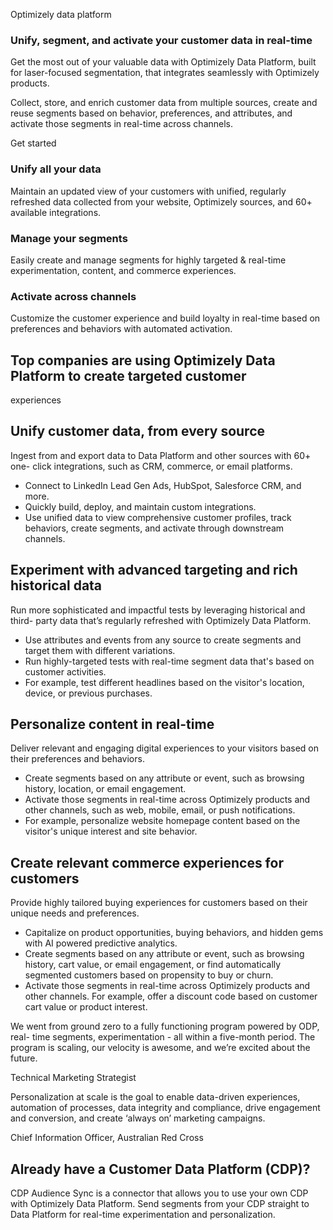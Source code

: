 Optimizely data platform

### Unify, segment, and activate your customer data in real-time

Get the most out of your valuable data with Optimizely Data Platform, built for
laser-focused segmentation, that integrates seamlessly with Optimizely products.

Collect, store, and enrich customer data from multiple sources, create and reuse
segments based on behavior, preferences, and attributes, and activate those
segments in real-time across channels.

Get started

### Unify all your data

Maintain an updated view of your customers with unified, regularly refreshed
data collected from your website, Optimizely sources, and 60+ available
integrations.

### Manage your segments

Easily create and manage segments for highly targeted & real-time
experimentation, content, and commerce experiences.

### Activate across channels

Customize the customer experience and build loyalty in real-time based on
preferences and behaviors with automated activation.

## Top companies are using Optimizely Data Platform to create targeted customer

experiences

## Unify customer data, from every source

Ingest from and export data to Data Platform and other sources with 60+ one-
click integrations, such as CRM, commerce, or email platforms.

- Connect to LinkedIn Lead Gen Ads, HubSpot, Salesforce CRM, and more.
- Quickly build, deploy, and maintain custom integrations.
- Use unified data to view comprehensive customer profiles, track behaviors, create segments, and activate through downstream channels.

## Experiment with advanced targeting and rich historical data

Run more sophisticated and impactful tests by leveraging historical and third-
party data that’s regularly refreshed with Optimizely Data Platform.

- Use attributes and events from any source to create segments and target them with different variations.
- Run highly-targeted tests with real-time segment data that's based on customer activities.
- For example, test different headlines based on the visitor's location, device, or previous purchases.

## Personalize content in real-time

Deliver relevant and engaging digital experiences to your visitors based on
their preferences and behaviors.

- Create segments based on any attribute or event, such as browsing history, location, or email engagement.
- Activate those segments in real-time across Optimizely products and other channels, such as web, mobile, email, or push notifications.
- For example, personalize website homepage content based on the visitor's unique interest and site behavior.

## Create relevant commerce experiences for customers

Provide highly tailored buying experiences for customers based on their unique
needs and preferences.

- Capitalize on product opportunities, buying behaviors, and hidden gems with AI powered predictive analytics.
- Create segments based on any attribute or event, such as browsing history, cart value, or email engagement, or find automatically segmented customers based on propensity to buy or churn.
- Activate those segments in real-time across Optimizely products and other channels. For example, offer a discount code based on customer cart value or product interest.

We went from ground zero to a fully functioning program powered by ODP, real-
time segments, experimentation - all within a five-month period. The program is
scaling, our velocity is awesome, and we’re excited about the future.

Technical Marketing Strategist

Personalization at scale is the goal to enable data-driven experiences,
automation of processes, data integrity and compliance, drive engagement and
conversion, and create ‘always on’ marketing campaigns.

Chief Information Officer, Australian Red Cross

## Already have a Customer Data Platform (CDP)?

CDP Audience Sync is a connector that allows you to use your own CDP with
Optimizely Data Platform. Send segments from your CDP straight to Data Platform
for real-time experimentation and personalization.
